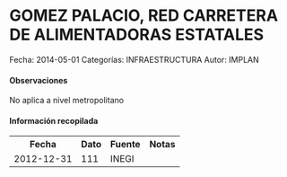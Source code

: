 GOMEZ PALACIO, RED CARRETERA DE ALIMENTADORAS ESTATALES
=====

Fecha: 2014-05-01
Categorías: INFRAESTRUCTURA
Autor: IMPLAN

#### Observaciones

No aplica a nivel metropolitano

#### Información recopilada

<table class="table table-hover table-bordered">
  <tr><th>Fecha</th><th>Dato</th><th>Fuente</th><th>Notas</th></tr>
  <tr><td>2012-12-31</td><td>111</td><td>INEGI</td><td></td></tr>
</table>
